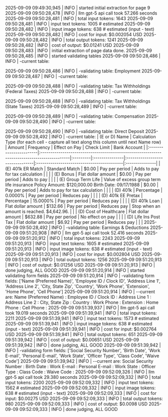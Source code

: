 2025-09-09 09:49:30,945 | INFO | started initial extraction for page 9
2025-09-09 09:50:28,478 | INFO | llm gpt-5 api call took 57.266 seconds
2025-09-09 09:50:28,481 | INFO | total input tokens: 1643
2025-09-09 09:50:28,481 | INFO | input text tokens: 1005 # estimated
2025-09-09 09:50:28,482 | INFO | input image tokens: 638 # estimated (input - text)
2025-09-09 09:50:28,482 | INFO | cost for input: $0.002054 USD
2025-09-09 09:50:28,482 | INFO | total output tokens: 1241
2025-09-09 09:50:28,482 | INFO | cost of output: $0.01241 USD
2025-09-09 09:50:28,483 | INFO | initial extraction of page data done.
2025-09-09 09:50:28,485 | INFO | started validating tables
2025-09-09 09:50:28,486 | INFO | -current table:

2025-09-09 09:50:28,486 | INFO | -validating table: Employment
2025-09-09 09:50:28,487 | INFO | -current table:

2025-09-09 09:50:28,488 | INFO | -validating table: Tax Withholdings (Federal Taxes)
2025-09-09 09:50:28,488 | INFO | -current table:

2025-09-09 09:50:28,488 | INFO | -validating table: Tax Withholdings (State Taxes)
2025-09-09 09:50:28,489 | INFO | -current table:

2025-09-09 09:50:28,489 | INFO | -validating table: Compensation
2025-09-09 09:50:28,490 | INFO | -current table:

2025-09-09 09:50:28,490 | INFO | -validating table: Direct Deposit
2025-09-09 09:50:28,492 | INFO | -current table:
| (E or D) Name          | Calculation Type (for each cell - capture all text along this column until next Name row)   | Amount   | Frequency      | Effect on Pay                   | Check Limit                                | Bank Account   |
|:-----------------------|:--------------------------------------------------------------------------------------------|:---------|:---------------|:--------------------------------|:-------------------------------------------|:---------------|
| (E) 401k ER Match      | Standard Match                                                                              | $0.00    | Pay per period | Adds to pay for tax calculation |                                            |                |
| (E) Bonus              | Flat dollar amount                                                                          | $0.00    | Pay per period | Adds to pay                     |                                            |                |
| (E) Group Term Life    | Value of excess group term life insurance Policy Amount: $120,000.00 Birth Date: 09/17/1988 | $0.00    | Pay per period | Adds to pay for tax calculation |                                            |                |
| (D) 401k               | Percentage                                                                                  | 0.0000%  | Pay per period | Reduces pay                     |                                            |                |
| (D) 401k EE Pretax     | Percentage                                                                                  | 15.0000% | Pay per period | Reduces pay                     |                                            |                |
| (D) 401k Loan          | Flat dollar amount                                                                          | $132.66  | Pay per period | Reduces pay                     | Stop when an amount is reached. $4,642.96. |                |
| (D) Cost of Healthcare | Flat dollar amount                                                                          | $632.88  | Pay per period | No effect on pay                |                                            |                |
| (D) Life Ins Post Tax  | Flat dollar amount                                                                          | $6.92    | Pay per period | Reduces pay                     |                                            |                |
2025-09-09 09:50:28,492 | INFO | -validating table: Earnings & Deductions
2025-09-09 09:51:20,908 | INFO | llm gpt-5 api call took 52.416 seconds
2025-09-09 09:51:20,912 | INFO | total input tokens: 2243
2025-09-09 09:51:20,913 | INFO | input text tokens: 1605 # estimated
2025-09-09 09:51:20,913 | INFO | input image tokens: 638 # estimated (input - text)
2025-09-09 09:51:20,913 | INFO | cost for input: $0.002804 USD
2025-09-09 09:51:20,913 | INFO | total output tokens: 1256
2025-09-09 09:51:20,913 | INFO | cost of output: $0.01256 USD
2025-09-09 09:51:20,913 | INFO | done judging, ALL GOOD
2025-09-09 09:51:20,914 | INFO | started validating form fields
2025-09-09 09:51:20,914 | INFO | -validating form fields: ['Name (Preferred Name)', 'Employee ID / Clock ID', 'Address Line 1', 'Address Line 2', 'City, State Zip', 'Country', 'Work Phone', 'Extension', 'Home Phone', 'Cell Phone']
2025-09-09 09:51:20,914 | INFO | --current are:
Name (Preferred Name) : 
Employee ID / Clock ID : 
Address Line 1 : 
Address Line 2 : 
City, State Zip : 
Country : 
Work Phone : 
Extension : 
Home Phone : 
Cell Phone : 
2025-09-09 09:51:39,937 | INFO | llm gpt-5 api call took 19.019 seconds
2025-09-09 09:51:39,941 | INFO | total input tokens: 2211
2025-09-09 09:51:39,941 | INFO | input text tokens: 1573 # estimated
2025-09-09 09:51:39,941 | INFO | input image tokens: 638 # estimated (input - text)
2025-09-09 09:51:39,941 | INFO | cost for input: $0.002764 USD
2025-09-09 09:51:39,941 | INFO | total output tokens: 651
2025-09-09 09:51:39,942 | INFO | cost of output: $0.00651 USD
2025-09-09 09:51:39,942 | INFO | done judging, ALL GOOD
2025-09-09 09:51:39,942 | INFO | -validating form fields: ['Social Security Number', 'Birth Date', 'Work E-mail', 'Personal E-mail', 'Work State', 'Officer Type', 'Class Code', 'Waive Code']
2025-09-09 09:51:39,942 | INFO | --current are:
Social Security Number : 
Birth Date : 
Work E-mail : 
Personal E-mail : 
Work State : 
Officer Type : 
Class Code : 
Waive Code : 
2025-09-09 09:52:09,326 | INFO | llm gpt-5 api call took 29.380 seconds
2025-09-09 09:52:09,332 | INFO | total input tokens: 2200
2025-09-09 09:52:09,332 | INFO | input text tokens: 1562 # estimated
2025-09-09 09:52:09,332 | INFO | input image tokens: 638 # estimated (input - text)
2025-09-09 09:52:09,333 | INFO | cost for input: $0.00275 USD
2025-09-09 09:52:09,333 | INFO | total output tokens: 980
2025-09-09 09:52:09,333 | INFO | cost of output: $0.0098 USD
2025-09-09 09:52:09,333 | INFO | done judging, ALL GOOD
